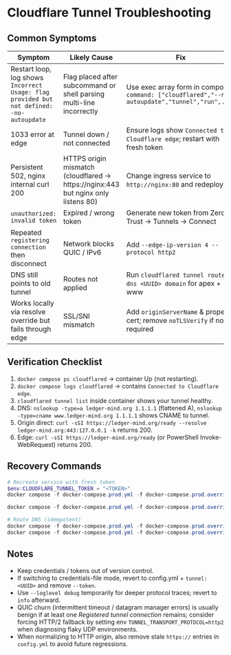 # Cloudflare Tunnel Troubleshooting

## Common Symptoms
| Symptom | Likely Cause | Fix |
|---------|--------------|-----|
| Restart loop, log shows `Incorrect Usage: flag provided but not defined: -no-autoupdate` | Flag placed after subcommand or shell parsing multi-line incorrectly | Use exec array form in compose: `command: ["cloudflared","--no-autoupdate","tunnel","run",...]` |
| 1033 error at edge | Tunnel down / not connected | Ensure logs show `Connected to Cloudflare edge`; restart with fresh token |
| Persistent 502, nginx internal curl 200 | HTTPS origin mismatch (cloudflared → https://nginx:443 but nginx only listens 80) | Change ingress service to `http://nginx:80` and redeploy |
| `unauthorized: invalid token` | Expired / wrong token | Generate new token from Zero Trust → Tunnels → Connect |
| Repeated `registering connection` then disconnect | Network blocks QUIC / IPv6 | Add `--edge-ip-version 4 --protocol http2` |
| DNS still points to old tunnel | Routes not applied | Run `cloudflared tunnel route dns <UUID> domain` for apex + www |
| Works locally via resolve override but fails through edge | SSL/SNI mismatch | Add `originServerName` & proper cert; remove `noTLSVerify` if not required |

## Verification Checklist
1. `docker compose ps cloudflared` → container Up (not restarting).
2. `docker compose logs cloudflared` → contains `Connected to Cloudflare edge`.
3. `cloudflared tunnel list` inside container shows your tunnel healthy.
4. DNS: `nslookup -type=a ledger-mind.org 1.1.1.1` (flattened A), `nslookup -type=cname www.ledger-mind.org 1.1.1.1` shows CNAME to tunnel.
5. Origin direct: `curl -sSI https://ledger-mind.org/ready --resolve ledger-mind.org:443:127.0.0.1 -k` returns 200.
6. Edge: `curl -sSI https://ledger-mind.org/ready` (or PowerShell Invoke-WebRequest) returns 200.

## Recovery Commands
```powershell
# Recreate service with fresh token
$env:CLOUDFLARE_TUNNEL_TOKEN = "<TOKEN>"
docker compose -f docker-compose.prod.yml -f docker-compose.prod.override.yml up -d --force-recreate cloudflared

docker compose -f docker-compose.prod.yml -f docker-compose.prod.override.yml logs -n 120 cloudflared

# Route DNS (idempotent)
docker compose -f docker-compose.prod.yml -f docker-compose.prod.override.yml exec cloudflared cloudflared tunnel route dns <UUID> ledger-mind.org
docker compose -f docker-compose.prod.yml -f docker-compose.prod.override.yml exec cloudflared cloudflared tunnel route dns <UUID> www.ledger-mind.org
```

## Notes
- Keep credentials / tokens out of version control.
- If switching to credentials-file mode, revert to config.yml + `tunnel: <UUID>` and remove `--token`.
- Use `--loglevel debug` temporarily for deeper protocol traces; revert to `info` afterward.
 - QUIC churn (intermittent timeout / datagram manager errors) is usually benign if at least one *Registered tunnel connection* remains; consider forcing HTTP/2 fallback by setting env `TUNNEL_TRANSPORT_PROTOCOL=http2` when diagnosing flaky UDP environments.
 - When normalizing to HTTP origin, also remove stale `https://` entries in `config.yml` to avoid future regressions.
